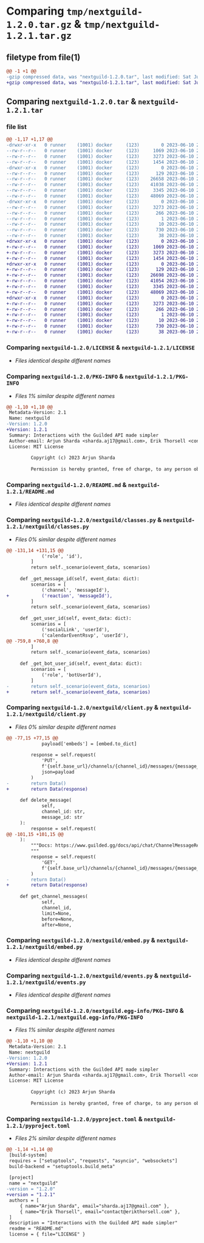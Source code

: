 # Comparing `tmp/nextguild-1.2.0.tar.gz` & `tmp/nextguild-1.2.1.tar.gz`

## filetype from file(1)

```diff
@@ -1 +1 @@
-gzip compressed data, was "nextguild-1.2.0.tar", last modified: Sat Jun 10 21:34:25 2023, max compression
+gzip compressed data, was "nextguild-1.2.1.tar", last modified: Sat Jun 10 22:24:56 2023, max compression
```

## Comparing `nextguild-1.2.0.tar` & `nextguild-1.2.1.tar`

### file list

```diff
@@ -1,17 +1,17 @@
-drwxr-xr-x   0 runner    (1001) docker     (123)        0 2023-06-10 21:34:25.306409 nextguild-1.2.0/
--rw-r--r--   0 runner    (1001) docker     (123)     1069 2023-06-10 21:34:13.000000 nextguild-1.2.0/LICENSE
--rw-r--r--   0 runner    (1001) docker     (123)     3273 2023-06-10 21:34:25.306409 nextguild-1.2.0/PKG-INFO
--rw-r--r--   0 runner    (1001) docker     (123)     1454 2023-06-10 21:34:13.000000 nextguild-1.2.0/README.md
-drwxr-xr-x   0 runner    (1001) docker     (123)        0 2023-06-10 21:34:25.306409 nextguild-1.2.0/nextguild/
--rw-r--r--   0 runner    (1001) docker     (123)      129 2023-06-10 21:34:13.000000 nextguild-1.2.0/nextguild/__init__.py
--rw-r--r--   0 runner    (1001) docker     (123)    26658 2023-06-10 21:34:13.000000 nextguild-1.2.0/nextguild/classes.py
--rw-r--r--   0 runner    (1001) docker     (123)    41038 2023-06-10 21:34:13.000000 nextguild-1.2.0/nextguild/client.py
--rw-r--r--   0 runner    (1001) docker     (123)     3345 2023-06-10 21:34:13.000000 nextguild-1.2.0/nextguild/embed.py
--rw-r--r--   0 runner    (1001) docker     (123)    48069 2023-06-10 21:34:13.000000 nextguild-1.2.0/nextguild/events.py
-drwxr-xr-x   0 runner    (1001) docker     (123)        0 2023-06-10 21:34:25.306409 nextguild-1.2.0/nextguild.egg-info/
--rw-r--r--   0 runner    (1001) docker     (123)     3273 2023-06-10 21:34:25.000000 nextguild-1.2.0/nextguild.egg-info/PKG-INFO
--rw-r--r--   0 runner    (1001) docker     (123)      266 2023-06-10 21:34:25.000000 nextguild-1.2.0/nextguild.egg-info/SOURCES.txt
--rw-r--r--   0 runner    (1001) docker     (123)        1 2023-06-10 21:34:25.000000 nextguild-1.2.0/nextguild.egg-info/dependency_links.txt
--rw-r--r--   0 runner    (1001) docker     (123)       10 2023-06-10 21:34:25.000000 nextguild-1.2.0/nextguild.egg-info/top_level.txt
--rw-r--r--   0 runner    (1001) docker     (123)      730 2023-06-10 21:34:13.000000 nextguild-1.2.0/pyproject.toml
--rw-r--r--   0 runner    (1001) docker     (123)       38 2023-06-10 21:34:25.306409 nextguild-1.2.0/setup.cfg
+drwxr-xr-x   0 runner    (1001) docker     (123)        0 2023-06-10 22:24:56.982261 nextguild-1.2.1/
+-rw-r--r--   0 runner    (1001) docker     (123)     1069 2023-06-10 22:24:46.000000 nextguild-1.2.1/LICENSE
+-rw-r--r--   0 runner    (1001) docker     (123)     3273 2023-06-10 22:24:56.982261 nextguild-1.2.1/PKG-INFO
+-rw-r--r--   0 runner    (1001) docker     (123)     1454 2023-06-10 22:24:46.000000 nextguild-1.2.1/README.md
+drwxr-xr-x   0 runner    (1001) docker     (123)        0 2023-06-10 22:24:56.978261 nextguild-1.2.1/nextguild/
+-rw-r--r--   0 runner    (1001) docker     (123)      129 2023-06-10 22:24:46.000000 nextguild-1.2.1/nextguild/__init__.py
+-rw-r--r--   0 runner    (1001) docker     (123)    26698 2023-06-10 22:24:46.000000 nextguild-1.2.1/nextguild/classes.py
+-rw-r--r--   0 runner    (1001) docker     (123)    41054 2023-06-10 22:24:46.000000 nextguild-1.2.1/nextguild/client.py
+-rw-r--r--   0 runner    (1001) docker     (123)     3345 2023-06-10 22:24:46.000000 nextguild-1.2.1/nextguild/embed.py
+-rw-r--r--   0 runner    (1001) docker     (123)    48069 2023-06-10 22:24:46.000000 nextguild-1.2.1/nextguild/events.py
+drwxr-xr-x   0 runner    (1001) docker     (123)        0 2023-06-10 22:24:56.982261 nextguild-1.2.1/nextguild.egg-info/
+-rw-r--r--   0 runner    (1001) docker     (123)     3273 2023-06-10 22:24:56.000000 nextguild-1.2.1/nextguild.egg-info/PKG-INFO
+-rw-r--r--   0 runner    (1001) docker     (123)      266 2023-06-10 22:24:56.000000 nextguild-1.2.1/nextguild.egg-info/SOURCES.txt
+-rw-r--r--   0 runner    (1001) docker     (123)        1 2023-06-10 22:24:56.000000 nextguild-1.2.1/nextguild.egg-info/dependency_links.txt
+-rw-r--r--   0 runner    (1001) docker     (123)       10 2023-06-10 22:24:56.000000 nextguild-1.2.1/nextguild.egg-info/top_level.txt
+-rw-r--r--   0 runner    (1001) docker     (123)      730 2023-06-10 22:24:46.000000 nextguild-1.2.1/pyproject.toml
+-rw-r--r--   0 runner    (1001) docker     (123)       38 2023-06-10 22:24:56.982261 nextguild-1.2.1/setup.cfg
```

### Comparing `nextguild-1.2.0/LICENSE` & `nextguild-1.2.1/LICENSE`

 * *Files identical despite different names*

### Comparing `nextguild-1.2.0/PKG-INFO` & `nextguild-1.2.1/PKG-INFO`

 * *Files 1% similar despite different names*

```diff
@@ -1,10 +1,10 @@
 Metadata-Version: 2.1
 Name: nextguild
-Version: 1.2.0
+Version: 1.2.1
 Summary: Interactions with the Guilded API made simpler
 Author-email: Arjun Sharda <sharda.aj17@gmail.com>, Erik Thorsell <contact@erikthorsell.com>
 License: MIT License
         
         Copyright (c) 2023 Arjun Sharda
         
         Permission is hereby granted, free of charge, to any person obtaining a copy
```

### Comparing `nextguild-1.2.0/README.md` & `nextguild-1.2.1/README.md`

 * *Files identical despite different names*

### Comparing `nextguild-1.2.0/nextguild/classes.py` & `nextguild-1.2.1/nextguild/classes.py`

 * *Files 0% similar despite different names*

```diff
@@ -131,14 +131,15 @@
             ('role', 'id'),
         ]
         return self._scenario(event_data, scenarios)
     
     def _get_message_id(self, event_data: dict):
         scenarios = [
             ('channel', 'messageId'),
+            ('reaction', 'messageId'),
         ]
         return self._scenario(event_data, scenarios)
     
     def _get_user_id(self, event_data: dict):
         scenarios = [
             ('socialLink', 'userId'),
             ('calendarEventRsvp', 'userId'),
@@ -759,8 +760,8 @@
         ]
         return self._scenario(event_data, scenarios)
     
     def _get_bot_user_id(self, event_data: dict):
         scenarios = [
             ('role', 'botUserId'),
         ]
-        return self._scenario(event_data, scenarios)
+        return self._scenario(event_data, scenarios)
```

### Comparing `nextguild-1.2.0/nextguild/client.py` & `nextguild-1.2.1/nextguild/client.py`

 * *Files 0% similar despite different names*

```diff
@@ -77,15 +77,15 @@
             payload['embeds'] = [embed.to_dict]
 
         response = self.request(
             'PUT',
             f'{self.base_url}/channels/{channel_id}/messages/{message_id}',
             json=payload
         )
-        return Data()
+        return Data(response)
 
     def delete_message(
             self,
             channel_id: str,
             message_id: str
     ):
         response = self.request(
@@ -101,15 +101,15 @@
     ):
         """Docs: https://www.guilded.gg/docs/api/chat/ChannelMessageRead
         """
         response = self.request(
             'GET',
             f'{self.base_url}/channels/{channel_id}/messages/{message_id}'
         )
-        return Data()
+        return Data(response)
 
     def get_channel_messages(
             self,
             channel_id,
             limit=None,
             before=None,
             after=None,
```

### Comparing `nextguild-1.2.0/nextguild/embed.py` & `nextguild-1.2.1/nextguild/embed.py`

 * *Files identical despite different names*

### Comparing `nextguild-1.2.0/nextguild/events.py` & `nextguild-1.2.1/nextguild/events.py`

 * *Files identical despite different names*

### Comparing `nextguild-1.2.0/nextguild.egg-info/PKG-INFO` & `nextguild-1.2.1/nextguild.egg-info/PKG-INFO`

 * *Files 1% similar despite different names*

```diff
@@ -1,10 +1,10 @@
 Metadata-Version: 2.1
 Name: nextguild
-Version: 1.2.0
+Version: 1.2.1
 Summary: Interactions with the Guilded API made simpler
 Author-email: Arjun Sharda <sharda.aj17@gmail.com>, Erik Thorsell <contact@erikthorsell.com>
 License: MIT License
         
         Copyright (c) 2023 Arjun Sharda
         
         Permission is hereby granted, free of charge, to any person obtaining a copy
```

### Comparing `nextguild-1.2.0/pyproject.toml` & `nextguild-1.2.1/pyproject.toml`

 * *Files 2% similar despite different names*

```diff
@@ -1,14 +1,14 @@
 [build-system]
 requires = ["setuptools", "requests", "asyncio", "websockets"]
 build-backend = "setuptools.build_meta"
 
 [project]
 name = "nextguild"
-version = "1.2.0"
+version = "1.2.1"
 authors = [
     { name="Arjun Sharda", email="sharda.aj17@gmail.com" },
     { name="Erik Thorsell", email="contact@erikthorsell.com" },
 ]
 description = "Interactions with the Guilded API made simpler"
 readme = "README.md"
 license = { file="LICENSE" }
```


